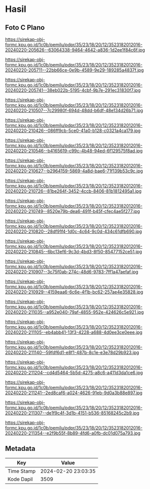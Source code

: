 # Hasil

## Foto C Plano

https://sirekap-obj-formc.kpu.go.id/1c0b/pemilu/pdpr/35/23/18/20/12/3523182012016-20240220-205626--63064338-9464-4642-a836-1d2ee1f84c6f.jpg

https://sirekap-obj-formc.kpu.go.id/1c0b/pemilu/pdpr/35/23/18/20/12/3523182012016-20240220-205711--22bb66ce-0e9b-4589-9e29-189285a4837f.jpg

https://sirekap-obj-formc.kpu.go.id/1c0b/pemilu/pdpr/35/23/18/20/12/3523182012016-20240220-205741--38eb022b-5195-4cbf-9b7e-291ec31830f7.jpg

https://sirekap-obj-formc.kpu.go.id/1c0b/pemilu/pdpr/35/23/18/20/12/3523182012016-20240220-210507--7c29980f-694d-48dd-b6df-48e134d26b71.jpg

https://sirekap-obj-formc.kpu.go.id/1c0b/pemilu/pdpr/35/23/18/20/12/3523182012016-20240220-210426--086ff9cb-5ce0-41a0-b128-c0321a4ca179.jpg

https://sirekap-obj-formc.kpu.go.id/1c0b/pemilu/pdpr/35/23/18/20/12/3523182012016-20240220-210546--b4165619-c99c-4b48-94ed-6f129575f8ad.jpg

https://sirekap-obj-formc.kpu.go.id/1c0b/pemilu/pdpr/35/23/18/20/12/3523182012016-20240220-210627--b2964159-5869-4a8d-bae6-71f139b53c9c.jpg

https://sirekap-obj-formc.kpu.go.id/1c0b/pemilu/pdpr/35/23/18/20/12/3523182012016-20240220-210726--81be264f-3452-4ccb-8406-81b1812495a1.jpg

https://sirekap-obj-formc.kpu.go.id/1c0b/pemilu/pdpr/35/23/18/20/12/3523182012016-20240220-210749--8520e79b-dea6-491f-b45f-cfec4ae5f277.jpg

https://sirekap-obj-formc.kpu.go.id/1c0b/pemilu/pdpr/35/23/18/20/12/3523182012016-20240220-210820--28df91f4-1d0c-4c64-9c0d-434c61dfb690.jpg

https://sirekap-obj-formc.kpu.go.id/1c0b/pemilu/pdpr/35/23/18/20/12/3523182012016-20240220-210845--6bc13ef6-9c3d-4bd3-8f50-85477152ce51.jpg

https://sirekap-obj-formc.kpu.go.id/1c0b/pemilu/pdpr/35/23/18/20/12/3523182012016-20240220-210907--3c75f0ab-274c-48d6-9783-7ff1a47aefaf.jpg

https://sirekap-obj-formc.kpu.go.id/1c0b/pemilu/pdpr/35/23/18/20/12/3523182012016-20240220-210929--4159eaa6-6c6e-4f1b-bc62-257ae4e35828.jpg

https://sirekap-obj-formc.kpu.go.id/1c0b/pemilu/pdpr/35/23/18/20/12/3523182012016-20240220-211035--a952e040-79af-4855-952e-424626c5e921.jpg

https://sirekap-obj-formc.kpu.go.id/1c0b/pemilu/pdpr/35/23/18/20/12/3523182012016-20240220-211105--eb4abb41-13f3-4228-a688-4d0ee3ce0eee.jpg

https://sirekap-obj-formc.kpu.go.id/1c0b/pemilu/pdpr/35/23/18/20/12/3523182012016-20240220-211140--59fdf6d1-e8f1-487b-8c1e-e3e78d29b923.jpg

https://sirekap-obj-formc.kpu.go.id/1c0b/pemilu/pdpr/35/23/18/20/12/3523182012016-20240220-211204--cd4d5464-5b5d-4275-a8c6-a411d3da1ce6.jpg

https://sirekap-obj-formc.kpu.go.id/1c0b/pemilu/pdpr/35/23/18/20/12/3523182012016-20240220-211241--2ed8caf6-a024-4626-91eb-9d0a3b88e897.jpg

https://sirekap-obj-formc.kpu.go.id/1c0b/pemilu/pdpr/35/23/18/20/12/3523182012016-20240220-211307--de1f9c4f-3d1b-4151-b536-85168245c2b9.jpg

https://sirekap-obj-formc.kpu.go.id/1c0b/pemilu/pdpr/35/23/18/20/12/3523182012016-20240220-211354--e2f9b55f-8b89-4fd6-a0fb-dc01d075a793.jpg


## Metadata

| Key        | Value               |
| ---------- | ------------------- |
| Time Stamp | 2024-02-20 23:03:35 |
| Kode Dapil | 3509                |




